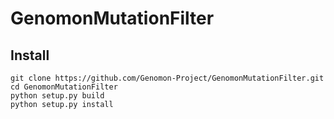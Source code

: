 # GenomonMutationFilter

## Install

```
git clone https://github.com/Genomon-Project/GenomonMutationFilter.git
cd GenomonMutationFilter
python setup.py build
python setup.py install
```

